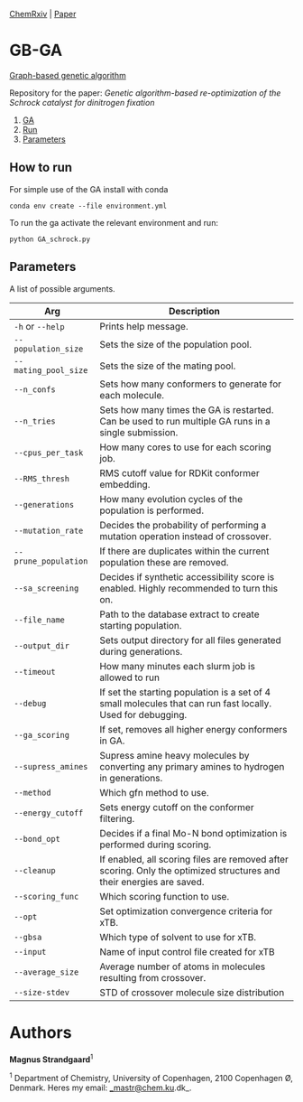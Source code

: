 [ChemRxiv](linkb)  |  [Paper](linke)


# GB-GA
[Graph-based genetic algorithm](http://dx.doi.org/10.1039/C8SC05372C)

Repository for the paper: *Genetic algorithm-based re-optimization of the Schrock catalyst for dinitrogen fixation*

1. [GA](#gb-ga)
2. [Run](#how-to-run)
3. [Parameters](#parameters)


## How to run

For simple use of the GA install with conda

    conda env create --file environment.yml

To run the ga activate the relevant environment and run:
```
python GA_schrock.py
```

## Parameters
A list of possible arguments.

| Arg                  | Description                                                                                                          |
|----------------------|----------------------------------------------------------------------------------------------------------------------|
| `-h` or `--help`     | Prints help message.                                                                                                 |
| `--population_size`  | Sets the size of the population pool.                                                                                |
| `--mating_pool_size` | Sets the size of the mating pool.                                                                                    |
| `--n_confs`          | Sets how many conformers to generate for each molecule.                                                              |
| `--n_tries`          | Sets how many times the GA is restarted. Can be used to run multiple GA runs in a single submission.                 |
| `--cpus_per_task`    | How many cores to use for each scoring job.                                                                          |
| `--RMS_thresh`       | RMS cutoff value for RDKit conformer embedding.                                                                      |
| `--generations`      | How many evolution cycles of the population is performed.                                                            |
| `--mutation_rate`    | Decides the probability of performing a mutation operation instead of crossover.                                     |
| `--prune_population` | If there are duplicates within the current population these are removed.                                             |
| `--sa_screening`     | Decides if synthetic accessibility score is enabled. Highly recommended to turn this on.                             |
| `--file_name`        | Path to the database extract to create starting population.                                                          |
| `--output_dir`       | Sets output directory for all files generated during generations.                                                    |                                                                                   |
| `--timeout`          | How many minutes each slurm job is allowed to run                                                                    |
| `--debug`            | If set the starting population is a set of 4 small molecules that can run fast locally. Used for debugging.          |
| `--ga_scoring`       | If set, removes all higher energy conformers in GA.                                                                  |
| `--supress_amines`   | Supress amine heavy molecules by converting any primary amines to hydrogen in generations.                           |
| `--method`           | Which gfn method to use.                                                                                             |
| `--energy_cutoff`    | Sets energy cutoff on the conformer filtering.                                                                       |
| `--bond_opt`         | Decides if a final Mo-N bond optimization is performed during scoring.                                               |
| `--cleanup`          | If enabled, all scoring files are removed after scoring. Only the optimized structures and their energies are saved. |
| `--scoring_func`     | Which scoring function to use.                                                                                       |
| `--opt`              | Set optimization convergence criteria for xTB.                                                                       |
| `--gbsa`             | Which type of solvent to use for xTB.                                                                                |
| `--input`            | Name of input control file created for xTB                                                                           |
| `--average_size`     | Average number of atoms in molecules resulting from crossover.                                                       |
| `--size-stdev`       | STD of crossover molecule size distribution                                                                          |


# Authors
__Magnus Strandgaard__<sup>1</sup>

<sup>1</sup> Department of Chemistry, University of Copenhagen, 2100 Copenhagen Ø, Denmark.
Heres my email: _mastr@chem.ku.dk_.
